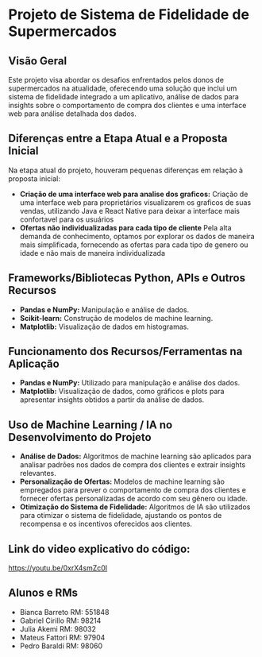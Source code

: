 # Projeto de Sistema de Fidelidade de Supermercados

## Visão Geral

Este projeto visa abordar os desafios enfrentados pelos donos de supermercados na atualidade, oferecendo uma solução que inclui um sistema de fidelidade integrado a um aplicativo, análise de dados para insights sobre o comportamento de compra dos clientes e uma interface web para análise detalhada dos dados.

## Diferenças entre a Etapa Atual e a Proposta Inicial

Na etapa atual do projeto, houveram pequenas diferenças em relação à proposta inicial:

- **Criação de uma interface web para analise dos graficos:** Criação de uma interface web para proprietários visualizarem os graficos de suas vendas, utilizando Java e React Native para deixar a interface mais confortavel para os usuários
- **Ofertas não individualizadas para cada tipo de cliente** Pela alta demanda de conhecimento, optamos por explorar os dados de maneira mais simplificada, fornecendo as ofertas para cada tipo de genero ou idade e não mais de maneira individualizada

## Frameworks/Bibliotecas Python, APIs e Outros Recursos

- **Pandas e NumPy:** Manipulação e análise de dados.
- **Scikit-learn:** Construção de modelos de machine learning.
- **Matplotlib:** Visualização de dados em histogramas.

## Funcionamento dos Recursos/Ferramentas na Aplicação

- **Pandas e NumPy:** Utilizado para manipulação e análise dos dados.
- **Matplotlib:** Visualização de dados, como gráficos e plots para apresentar insights obtidos a partir da análise de dados.

## Uso de Machine Learning / IA no Desenvolvimento do Projeto

- **Análise de Dados:** Algoritmos de machine learning são aplicados para analisar padrões nos dados de compra dos clientes e extrair insights relevantes.
- **Personalização de Ofertas:** Modelos de machine learning são empregados para prever o comportamento de compra dos clientes e fornecer ofertas personalizadas de acordo com seu gênero ou idade.
- **Otimização do Sistema de Fidelidade:** Algoritmos de IA são utilizados para otimizar o sistema de fidelidade, ajustando os pontos de recompensa e os incentivos oferecidos aos clientes.

## Link do video explicativo do código: 

https://youtu.be/0xrX4smZc0I

## Alunos e RMs

- Bianca Barreto RM: 551848
- Gabriel Cirillo RM: 98214
- Julia Akemi RM: 98032
- Mateus Fattori RM: 97904
- Pedro Baraldi RM: 98060

